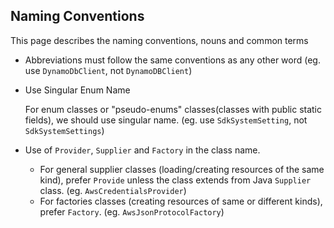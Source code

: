 ## Naming Conventions

This page describes the naming conventions, nouns and common terms 

- Abbreviations must follow the same conventions as any other word (eg. use `DynamoDbClient`, not `DynamoDBClient`)

- Use Singular Enum Name

  For enum classes or "pseudo-enums" classes(classes with public static fields), we should use singular name. (eg. use `SdkSystemSetting`, not `SdkSystemSettings`)
  
- Use of `Provider`, `Supplier` and `Factory` in the class name.
  - For general supplier classes (loading/creating resources of the same kind), prefer `Provide` unless the class extends from Java `Supplier` class. (eg. `AwsCredentialsProvider`)
  - For factories classes (creating resources of same or different kinds), prefer  `Factory`. (eg. `AwsJsonProtocolFactory`)
 

